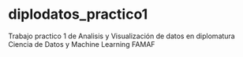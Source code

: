 # diplodatos_practico1
Trabajo practico 1 de Analisis y Visualización de datos en diplomatura Ciencia de Datos y Machine Learning FAMAF 
